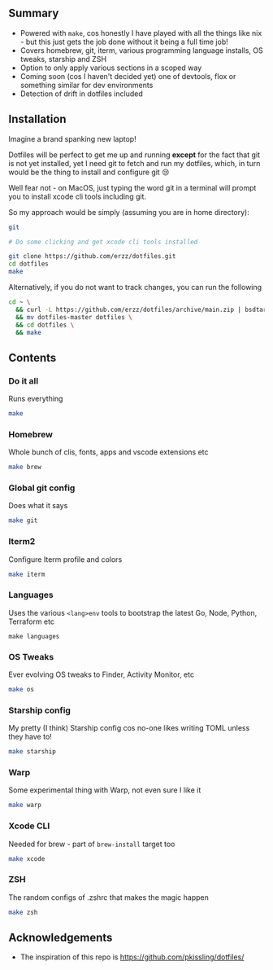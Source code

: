 ## Summary

* Powered with `make`, cos honestly I have played with all the things like nix - but this just gets
  the job done without it being a full time job!
* Covers homebrew, git, iterm, various programming language installs, OS tweaks, starship and ZSH
* Option to only apply various sections in a scoped way
* Coming soon (cos I haven't decided yet) one of devtools, flox or something similar for dev
  environments
* Detection of drift in dotfiles included

## Installation

Imagine a brand spanking new laptop!

Dotfiles will be perfect to get me up and running **except**
for the fact that git is not yet installed, yet I need git to fetch and run my dotfiles, which, in
turn would be the thing to install and configure git :cry:

Well fear not - on MacOS, just typing the word git in a terminal will prompt you to install xcode
cli tools including git.

So my approach would be simply (assuming you are in home directory):

```bash
git

# Do some clicking and get xcode cli tools installed

git clone https://github.com/erzz/dotfiles.git
cd dotfiles
make
```

Alternatively, if you do not want to track changes, you can run the following

```bash
cd ~ \
  && curl -L https://github.com/erzz/dotfiles/archive/main.zip | bsdtar -xvf- \
  && mv dotfiles-master dotfiles \
  && cd dotfiles \
  && make
```

## Contents

### Do it all

Runs everything

```bash
make
```

### Homebrew

Whole bunch of clis, fonts, apps and vscode extensions etc

```bash
make brew
```

### Global git config

Does what it says

```bash
make git
```

### Iterm2

Configure Iterm profile and colors

```bash
make iterm
```

### Languages

Uses the various `<lang>env` tools to bootstrap the latest Go, Node, Python, Terraform etc

```
make languages
```

### OS Tweaks

Ever evolving OS tweaks to Finder, Activity Monitor, etc

```bash
make os
```

### Starship config

My pretty (I think) Starship config cos no-one likes writing TOML unless they have to!

```bash
make starship
```

### Warp

Some experimental thing with Warp, not even sure I like it

```bash
make warp
```

### Xcode CLI

Needed for brew - part of `brew-install` target too

```bash
make xcode
```

### ZSH

The random configs of .zshrc that makes the magic happen

```bash
make zsh
```

## Acknowledgements

* The inspiration of this repo is https://github.com/pkissling/dotfiles/